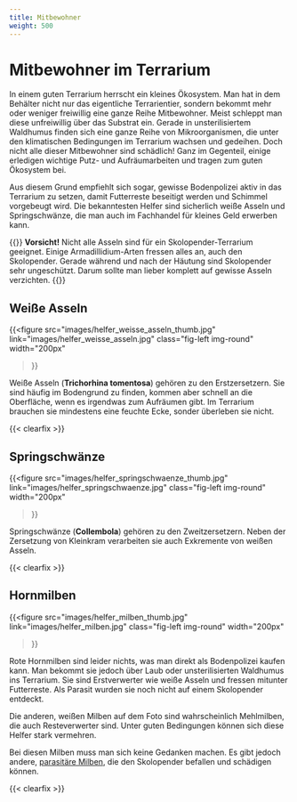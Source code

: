 ```yaml
---
title: Mitbewohner
weight: 500
---
```


# Mitbewohner im Terrarium

In einem guten Terrarium herrscht ein kleines Ökosystem. Man hat in dem Behälter nicht nur das eigentliche Terrarientier, sondern bekommt mehr oder weniger freiwillig eine ganze Reihe Mitbewohner. Meist schleppt man diese unfreiwillig über das Substrat ein. Gerade in unsterilisiertem Waldhumus finden sich eine ganze Reihe von Mikroorganismen, die unter den klimatischen Bedingungen im Terrarium wachsen und gedeihen. Doch nicht alle dieser Mitbewohner sind schädlich! Ganz im Gegenteil, einige erledigen wichtige Putz- und Aufräumarbeiten und tragen zum guten Ökosystem bei. 

Aus diesem Grund empfiehlt sich sogar, gewisse Bodenpolizei aktiv in das Terrarium zu setzen, damit Futterreste beseitigt werden und Schimmel vorgebeugt wird. Die bekanntesten Helfer sind sicherlich weiße Asseln und Springschwänze, die man auch im Fachhandel für kleines Geld erwerben kann.

{{<hint danger>}}
**Vorsicht!**
Nicht alle Asseln sind für ein Skolopender-Terrarium geeignet. Einige Armadillidium-Arten fressen alles an, auch den Skolopender. Gerade während und nach der Häutung sind Skolopender sehr ungeschützt. Darum sollte man lieber komplett auf gewisse Asseln verzichten.
{{</hint>}}

## Weiße Asseln

{{<figure 
    src="images/helfer_weisse_asseln_thumb.jpg" 
    link="images/helfer_weisse_asseln.jpg" 
    class="fig-left img-round"  
    width="200px" 
>}}

Weiße Asseln (**Trichorhina tomentosa**) gehören zu den Erstzersetzern. Sie sind häufig im Bodengrund zu finden, kommen aber schnell an die Oberfläche, wenn es irgendwas zum Aufräumen gibt. Im Terrarium brauchen sie mindestens eine feuchte Ecke, sonder überleben sie nicht.

{{< clearfix >}}

## Springschwänze

{{<figure 
    src="images/helfer_springschwaenze_thumb.jpg" 
    link="images/helfer_springschwaenze.jpg" 
    class="fig-left img-round"  
    width="200px" 
>}}

Springschwänze (**Collembola**) gehören zu den Zweitzersetzern. Neben der Zersetzung von Kleinkram verarbeiten sie auch Exkremente von weißen Asseln. 

{{< clearfix >}}

## Hornmilben

{{<figure 
    src="images/helfer_milben_thumb.jpg" 
    link="images/helfer_milben.jpg" 
    class="fig-left img-round"
    width="200px" 
>}}

Rote Hornmilben sind leider nichts, was man direkt als Bodenpolizei kaufen kann. Man bekommt sie jedoch über Laub oder unsterilisierten Waldhumus ins Terrarium. Sie sind Erstverwerter wie weiße Asseln und fressen mitunter Futterreste. Als Parasit wurden sie noch nicht auf einem Skolopender entdeckt.

Die anderen, weißen Milben auf dem Foto sind wahrscheinlich Mehlmilben, die auch Resteverwerter sind. Unter guten Bedingungen können sich diese Helfer stark vermehren.

Bei diesen Milben muss man sich keine Gedanken machen. Es gibt jedoch andere, [parasitäre Milben](../../krankheiten), die den Skolopender befallen und schädigen können.

{{< clearfix >}}
